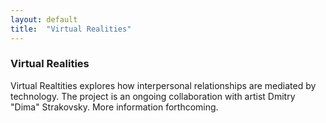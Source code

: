 ```yaml
---
layout: default
title:  "Virtual Realities"
---
```


<div class="right">
  <h3 align="left">Virtual Realities</h3>
  <p>Virtual Realtities explores how interpersonal relationships are mediated by technology. The project is an ongoing collaboration with artist Dmitry "Dima" Strakovsky. More information forthcoming.</p>
</div>
